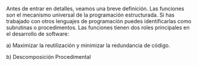 Antes de entrar en detalles, veamos una breve definición. Las funciones son el mecanismo universal de la programación estructurada. Si has trabajado con otros lenguajes de programación puedes identificarlas como subrutinas o procedimentos. Las funciones tienen dos roles principales en el desarrollo de software:

a) Maximizar la reutilización y minimizar la redundancia de código.

b) Descomposición Procedimental
